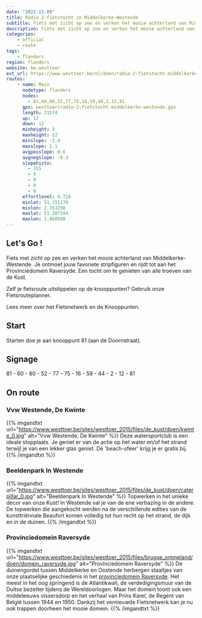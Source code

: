 ```yaml
---
date: "2022-11-09"
title: Radio 2-fietstocht in Middelkerke-Westende
subtitle: Fiets met zicht op zee en verken het mooie achterland van Middelkerke-Westende
description: Fiets met zicht op zee en verken het mooie achterland van Middelkerke-Westende
categories:
    - official
    - route
tags:
    - flanders
region: flanders
website: be.westtoer
ext_url: https://www.westtoer.be/nl/doen/radio-2-fietstocht-middelkerke-westende
routes:
    - name: Main
      nodetype: flanders
      nodes:
        - 81,60,80,52,77,75,16,59,44,2,12,81
      gpx: westtoer/radio-2-fietstocht-middelkerke-westende.gpx
      length: 21574
      up: 12
      down: 12
      minheight: 3
      maxheight: 12
      minslope: -2.4
      maxslope: 1.1
      avgposslope: 0.6
      avgnegslope: -0.3
      slopehisto:
        - 155
        - 0
        - 0
        - 0
        - 0
      effortlevel: 0.726
      minlat: 51.151178
      minlon: 2.763298
      maxlat: 51.207544
      maxlon: 2.860508
---
```


## Let's Go ! 

Fiets met zicht op zee en verken het mooie achterland van Middelkerke-Westende. Je ontmoet jouw favoriete stripfiguren en rijdt tot aan het Provinciedomein Raversyde. Een tocht om te genieten van alle troeven van de Kust.

Zelf je fietsroute uitstippelen op de knooppunten? Gebruik onze Fietsrouteplanner.

Lees meer over het Fietsnetwerk en de Knooppunten.

## Start

Starten doe je aan knooppunt 81 (aan de Doornstraat).

## Signage

81 - 60 - 80 - 52 - 77 - 75 - 16 - 59 - 44 - 2 - 12 - 81

## On route

### Vvw Westende, De Kwinte

{{% imgandtxt url="https://www.westtoer.be/sites/westtoer_2015/files/de_kust/doen/kwinte_0.jpg" alt="Vvw Westende, De Kwinte" %}}
Deze watersportclub is een ideale stopplaats. Je geniet er van de actie op het water en/of het strand terwijl je van een lekker glas geniet. De 'beach-sfeer' krijg je er gratis bij.
{{% /imgandtxt %}}

### Beeldenpark In Westende

{{% imgandtxt url="https://www.westtoer.be/sites/westtoer_2015/files/de_kust/doen/caterpillar_0.jpg" alt="Beeldenpark In Westende" %}}
Topwerken in het unieke decor van onze Kust! In Westende val je van de ene verbazing in de andere. De topwerken die aangekocht werden na de verschillende edities van de kunsttriënnale Beaufort komen volledig tot hun recht op het strand, de dijk en in de duinen.
{{% /imgandtxt %}}

### Provinciedomein Raversyde

{{% imgandtxt url="https://www.westtoer.be/sites/westtoer_2015/files/brugse_ommeland/doen/domein_raversyde.jpg" alt="Provinciedomein Raversyde" %}}
De duinengordel tussen Middelkerke en Oostende herbergen staaltjes van onze plaatselijke geschiedenis in het [provinciedomein Raversyde](/nl/doen/provinciedomein-atlantikwall-raversyde). Het meest in het oog springend is de Atlantikwall, de verdedigingsmuur van de Duitse bezetter tijdens de Wereldoorlogen. Maar het domein toont ook een middeleeuws vissersdorp en het verhaal van Prins Karel, de Regent van België tussen 1944 en 1950.
Dankzij het vernieuwde Fietsnetwerk kan je nu ook trappen doorheen het mooie domein.
{{% /imgandtxt %}}


